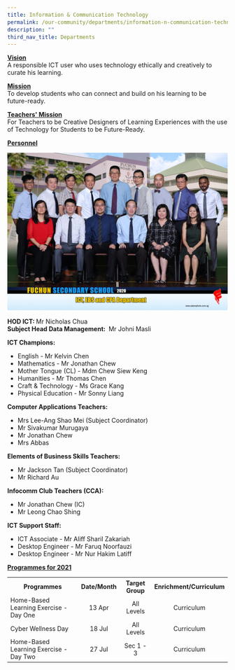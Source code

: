 ```yaml
---
title: Information & Communication Technology
permalink: /our-community/departments/information-n-communication-technology/
description: ""
third_nav_title: Departments
---
```

<p><strong><u>Vision<br /></u></strong>A responsible ICT user who uses technology ethically and creatively to curate his learning.</p>
<p><strong><u>Mission<br /></u></strong>To develop students who can connect and build on his learning to be future-ready.</p>
<p><strong><u>Teachers' Mission<br /></u></strong>For Teachers to be Creative Designers of Learning Experiences with the use of Technology for Students to be Future-Ready.</p>
<p><strong><u>Personnel</u></strong></p>
<img src="/images/info1.jpg">
<p><strong>HOD ICT:&nbsp;</strong>Mr Nicholas Chua<br /><strong>Subject Head Data Management:&nbsp;</strong>&nbsp;Mr Johni Masli</p>
<p><strong>ICT Champions:</strong></p>
<ul>
<li>English -&nbsp;Mr Kelvin Chen</li>
<li>Mathematics - Mr Jonathan Chew</li>
<li>Mother Tongue (CL) - Mdm Chew Siew Keng</li>
<li>Humanities - Mr Thomas Chen</li>
<li>Craft &amp; Technology - Ms Grace Kang</li>
<li>Physical Education -&nbsp;Mr Sonny Liang</li>
</ul>
<p><strong>Computer Applications Teachers:</strong></p>
<ul>
<li>Mrs Lee-Ang Shao Mei (Subject Coordinator)</li>
<li>Mr Sivakumar Murugaya</li>
<li>Mr Jonathan Chew</li>
<li>Mrs Abbas</li>
</ul>
<p><strong>Elements of Business Skills Teachers:</strong></p>
<ul>
<li>Mr Jackson Tan (Subject Coordinator)</li>
<li>Mr Richard Au</li>
</ul>
<p><strong>Infocomm Club Teachers (CCA):</strong></p>
<ul>
<li>Mr Jonathan Chew&nbsp;(IC)</li>
<li>Mr Leong Chao Shing</li>
</ul>
<p><strong>ICT Support Staff:<br /></strong></p>
<ul>
<li>ICT Associate - Mr Aliff Sharil Zakariah</li>
<li>Desktop Engineer - Mr Faruq Noorfauzi</li>
<li>Desktop Engineer - Mr Nur Hakim Latiff</li>
</ul>
<p><strong><u>Programmes for 2021</u></strong></p>
<table>
<tbody>
<tr>
<th style="text-align: center;"><strong>Programmes</strong></th>
<th style="text-align: center;"><strong>Date/Month</strong></th>
<th style="text-align: center;"><strong>Target Group</strong></th>
<th style="text-align: center;"><strong>Enrichment/Curriculum</strong></th>
</tr>
<tr>
<td>Home-Based Learning Exercise - Day One</td>
<td style="text-align: center;">13 Apr</td>
<td style="text-align: center;">All Levels</td>
<td style="text-align: center;">Curriculum</td>
</tr>
<tr>
<td>Cyber Wellness Day</td>
<td style="text-align: center;">18 Jul</td>
<td style="text-align: center;">All Levels</td>
<td style="text-align: center;">Curriculum</td>
</tr>
<tr>
<td>Home-Based Learning Exercise - Day Two</td>
<td style="text-align: center;">27 Jul</td>
<td style="text-align: center;">Sec 1 - 3</td>
<td style="text-align: center;">Curriculum</td>
</tr>
</tbody>
</table>